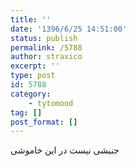 ```yaml
---
title: ''
date: '1396/6/25 14:51:00'
status: publish
permalink: /5788
author: straxico
excerpt: ''
type: post
id: 5788
category:
    - tytomood
tag: []
post_format: []
---
```

جنبشی نیست در این خاموشی